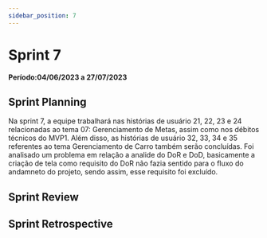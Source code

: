 ```yaml
---
sidebar_position: 7
---
```


# Sprint 7

**Período:04/06/2023 a 27/07/2023**

## Sprint Planning

Na sprint 7, a equipe trabalhará nas histórias de usuário 21, 22, 23 e 24 relacionadas ao tema 07: Gerenciamento de Metas, assim como nos débitos técnicos do MVP1. Além disso, as histórias de usuário 32, 33, 34 e 35 referentes ao tema Gerenciamento de Carro também serão concluídas.
Foi analisado um problema em relação a analide do DoR e DoD, basicamente a criação de tela como requisito do DoR não fazia sentido para o fluxo do andamneto do projeto, sendo assim, esse requisito foi excluído.

## Sprint Review

## Sprint Retrospective
